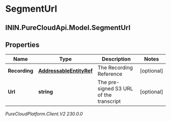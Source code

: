 # SegmentUrl

## ININ.PureCloudApi.Model.SegmentUrl

## Properties

|Name | Type | Description | Notes|
|------------ | ------------- | ------------- | -------------|
| **Recording** | [**AddressableEntityRef**](AddressableEntityRef) | The Recording Reference | [optional] |
| **Url** | **string** | The pre-signed S3 URL of the transcript | [optional] |



_PureCloudPlatform.Client.V2 230.0.0_
